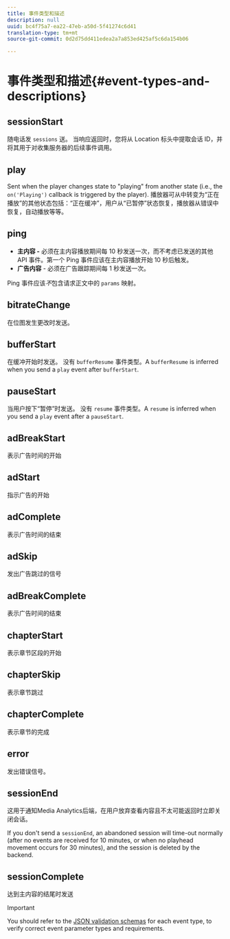 ```yaml
---
title: 事件类型和描述
description: null
uuid: bc4f75a7-ea22-47eb-a50d-5f41274c6d41
translation-type: tm+mt
source-git-commit: 0d2d75dd411edea2a7a853ed425af5c6da154b06

---
```



# 事件类型和描述{#event-types-and-descriptions}

## sessionStart

随电话发 `sessions` 送。 当响应返回时，您将从 Location 标头中提取会话 ID，并将其用于对收集服务器的后续事件调用。

## play

Sent when the player changes state to "playing" from another state (i.e., the `on('Playing')` callback is triggered by the player). 播放器可从中转变为“正在播放”的其他状态包括：“正在缓冲”，用户从“已暂停”状态恢复，播放器从错误中恢复，自动播放等等。

## ping

* **主内容 -** 必须在主内容播放期间每 10 秒发送一次，而不考虑已发送的其他 API 事件。第一个 Ping 事件应该在主内容播放开始 10 秒后触发。
* **广告内容** - 必须在广告跟踪期间每 1 秒发送一次。

Ping 事件应该&#x200B;*不*&#x200B;包含请求正文中的 `params` 映射。

## bitrateChange

在位图发生更改时发送。

## bufferStart

在缓冲开始时发送。 没有 `bufferResume` 事件类型。A `bufferResume` is inferred when you send a `play` event after `bufferStart`.

## pauseStart

当用户按下“暂停”时发送。 没有 `resume` 事件类型。A `resume` is inferred when you send a `play` event after a `pauseStart`.

## adBreakStart

表示广告时间的开始

## adStart

指示广告的开始

## adComplete

表示广告时间的结束

## adSkip

发出广告跳过的信号

## adBreakComplete

表示广告时间的结束

## chapterStart

表示章节区段的开始

## chapterSkip

表示章节跳过

## chapterComplete

表示章节的完成

## error

发出错误信号。

## sessionEnd

这用于通知Media Analytics后端，在用户放弃查看内容且不太可能返回时立即关闭会话。

If you don't send a `sessionEnd`, an abandoned session will time-out normally (after no events are received for 10 minutes, or when no playhead movement occurs for 30 minutes), and the session is deleted by the backend.

## sessionComplete

达到主内容的结尾时发送

>[!IMPORTANT]
>
>You should refer to the [JSON validation schemas](/help/media-collection-api/mc-api-ref/mc-api-json-validation.md) for each event type, to verify correct event parameter types and requirements.

